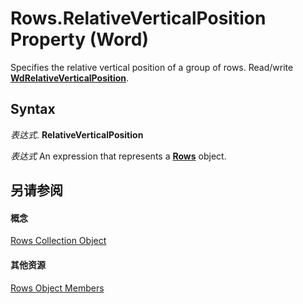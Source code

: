 
# Rows.RelativeVerticalPosition Property (Word)

Specifies the relative vertical position of a group of rows. Read/write  **[WdRelativeVerticalPosition](0a612720-7361-440f-8186-a976c31779bf.md)**.


## Syntax

 _表达式_. **RelativeVerticalPosition**

 _表达式_ An expression that represents a **[Rows](cd83d0ef-f743-1886-54de-497017c5f542.md)** object.


## 另请参阅


#### 概念


[Rows Collection Object](cd83d0ef-f743-1886-54de-497017c5f542.md)
#### 其他资源


[Rows Object Members](http://msdn.microsoft.com/library/161b0ab1-9763-3095-9152-07d6536c0fa4%28Office.15%29.aspx)